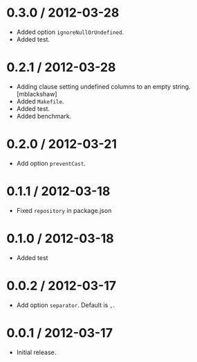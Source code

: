 
0.3.0 / 2012-03-28 
==================

  * Added option `ignoreNullOrUndefined`.
  * Added test.

0.2.1 / 2012-03-28 
==================

  * Adding clause setting undefined columns to an empty string. [mblackshaw]
  * Added `Makefile`.
  * Added test.
  * Added benchmark.

0.2.0 / 2012-03-21 
==================

  * Add option `preventCast`.

0.1.1 / 2012-03-18 
=================

  * Fixed `repository` in package.json

0.1.0 / 2012-03-18 
==================

  * Added test

0.0.2 / 2012-03-17 
==================

  * Add option `separator`. Default is `,`.

0.0.1 / 2012-03-17 
==================

  * Initial release.
